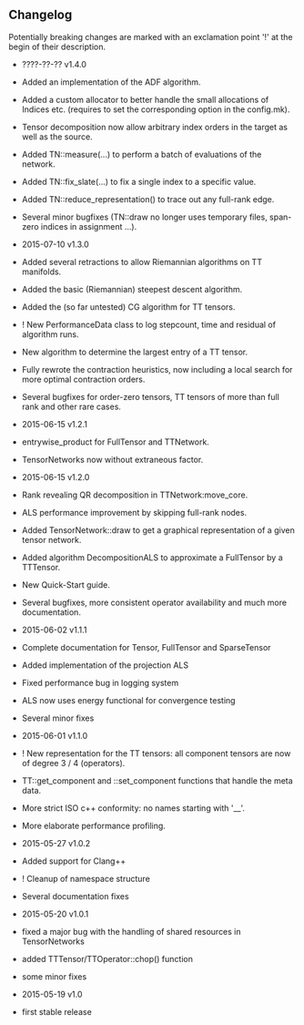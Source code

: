 ## Changelog

Potentially breaking changes are marked with an exclamation point '!' at the begin of their description.

* ????-??-?? v1.4.0
 * Added an implementation of the ADF algorithm.
 * Added a custom allocator to better handle the small allocations of Indices etc. (requires to set the corresponding option in the config.mk).
 * Tensor decomposition now allow arbitrary index orders in the target as well as the source.
 * Added TN::measure(...) to perform a batch of evaluations of the network.
 * Added TN::fix_slate(...) to fix a single index to a specific value.
 * Added TN::reduce_representation() to trace out any full-rank edge.
 * Several minor bugfixes (TN::draw no longer uses temporary files, span-zero indices in assignment ...).

* 2015-07-10 v1.3.0
 * Added several retractions to allow Riemannian algorithms on TT manifolds.
 * Added the basic (Riemannian) steepest descent algorithm.
 * Added the (so far untested) CG algorithm for TT tensors.
 * ! New PerformanceData class to log stepcount, time and residual of algorithm runs.
 * New algorithm to determine the largest entry of a TT tensor.
 * Fully rewrote the contraction heuristics, now including a local search for more optimal contraction orders.
 * Several bugfixes for order-zero tensors, TT tensors of more than full rank and other rare cases.

* 2015-06-15 v1.2.1
 * entrywise_product for FullTensor and TTNetwork.
 * TensorNetworks now without extraneous factor.

* 2015-06-15 v1.2.0
 * Rank revealing QR decomposition in TTNetwork:move_core. 
 * ALS performance improvement by skipping full-rank nodes.
 * Added TensorNetwork::draw to get a graphical representation of a given tensor network.
 * Added algorithm DecompositionALS to approximate a FullTensor by a TTTensor.
 * New Quick-Start guide.
 * Several bugfixes, more consistent operator availability and much more documentation.

* 2015-06-02 v1.1.1
 * Complete documentation for Tensor, FullTensor and SparseTensor
 * Added implementation of the projection ALS
 * Fixed performance bug in logging system
 * ALS now uses energy functional for convergence testing
 * Several minor fixes

* 2015-06-01 v1.1.0
 * ! New representation for the TT tensors: all component tensors are now of degree 3 / 4 (operators).
 * TT::get_component and ::set_component functions that handle the meta data.
 * More strict ISO c++ conformity: no names starting with '__'.
 * More elaborate performance profiling.

* 2015-05-27 v1.0.2
 * Added support for Clang++
 * ! Cleanup of namespace structure
 * Several documentation fixes

* 2015-05-20 v1.0.1
 * fixed a major bug with the handling of shared resources in TensorNetworks
 * added TTTensor/TTOperator::chop() function
 * some minor fixes

* 2015-05-19 v1.0
 * first stable release
